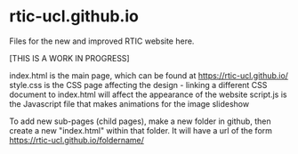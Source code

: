 # rtic-ucl.github.io
Files for the new and improved RTIC website here.

[THIS IS A WORK IN PROGRESS]

index.html is the main page, which can be found at https://rtic-ucl.github.io/
style.css is the CSS page affecting the design - linking a different CSS document to index.html will affect the appearance of the website
script.js is the Javascript file that makes animations for the image slideshow

To add new sub-pages (child pages), make a new folder in github, then create a new "index.html" within that folder. It will have a url of the form https://rtic-ucl.github.io/foldername/

